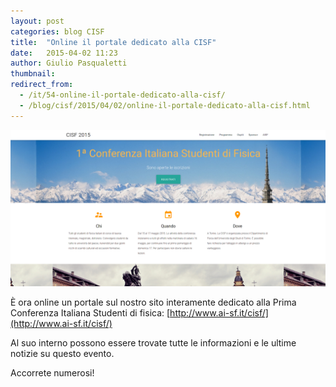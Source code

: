 ```yaml
---
layout: post
categories: blog CISF
title:  "Online il portale dedicato alla CISF"
date:   2015-04-02 11:23
author: Giulio Pasqualetti
thumbnail: 
redirect_from:
  - /it/54-online-il-portale-dedicato-alla-cisf/
  - /blog/cisf/2015/04/02/online-il-portale-dedicato-alla-cisf.html
---
```


![](/img/blog/cisf-portale.png)

È ora online un portale sul nostro sito interamente dedicato alla Prima Conferenza Italiana Studenti di fisica: [http://www.ai-sf.it/cisf/](http://www.ai-sf.it/cisf/)

Al suo interno possono essere trovate tutte le informazioni e le ultime notizie su questo evento.

Accorrete numerosi!
